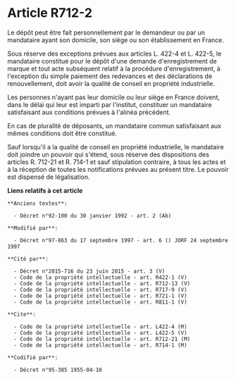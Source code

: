 # Article R712-2

Le dépôt peut être fait personnellement par le demandeur ou par un mandataire ayant son domicile, son siège ou son
établissement en France.

Sous réserve des exceptions prévues aux articles L. 422-4 et L. 422-5, le mandataire constitué pour le dépôt d'une demande
d'enregistrement de marque et tout acte subséquent relatif à la procédure d'enregistrement, à l'exception du simple paiement
des redevances et des déclarations de renouvellement, doit avoir la qualité de conseil en propriété industrielle.

Les personnes n'ayant pas leur domicile ou leur siège en France doivent, dans le délai qui leur est imparti par l'institut,
constituer un mandataire satisfaisant aux conditions prévues à l'alinéa précédent.

En cas de pluralité de déposants, un mandataire commun satisfaisant aux mêmes conditions doit être constitué.

Sauf lorsqu'il a la qualité de conseil en propriété industrielle, le mandataire doit joindre un pouvoir qui s'étend, sous
réserve des dispositions des articles R. 712-21 et R. 714-1 et sauf stipulation contraire, à tous les actes et à la réception
de toutes les notifications prévues au présent titre. Le pouvoir est dispensé de légalisation.

**Liens relatifs à cet article**

	**Anciens textes**:

	  - Décret n°92-100 du 30 janvier 1992 - art. 2 (Ab)

	**Modifié par**:

	  - Décret n°97-863 du 17 septembre 1997 - art. 6 () JORF 24 septembre 1997

	**Cité par**:

	  - Décret n°2015-716 du 23 juin 2015 - art. 3 (V)
	  - Code de la propriété intellectuelle - art. R422-1 (V)
	  - Code de la propriété intellectuelle - art. R712-13 (V)
	  - Code de la propriété intellectuelle - art. R717-9 (V)
	  - Code de la propriété intellectuelle - art. R721-1 (V)
	  - Code de la propriété intellectuelle - art. R811-1 (V)

	**Cite**:

	  - Code de la propriété intellectuelle - art. L422-4 (M)
	  - Code de la propriété intellectuelle - art. L422-5 (V)
	  - Code de la propriété intellectuelle - art. R712-21 (M)
	  - Code de la propriété intellectuelle - art. R714-1 (M)

	**Codifié par**:

	  - Décret n°95-385 1955-04-10
